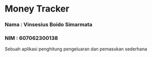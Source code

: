 # Money Tracker
### Nama  : Vinsesius Boido Simarmata
### NIM : 607062300138


Sebuah aplikasi penghitung pengeluaran dan pemasukan sederhana